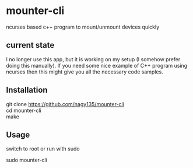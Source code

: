 # mounter-cli
ncurses based c++ program to mount/unmount devices quickly

## current state
I no longer use this app, but it is working on my setup (I somehow prefer doing this manually).
If you need some nice example of C++ program using ncurses
then this might give you all the necessary code samples.

## Installation
git clone https://github.com/nagy135/mounter-cli  
cd mounter-cli  
make  


## Usage
switch to root or run with sudo  
  
sudo mounter-cli
